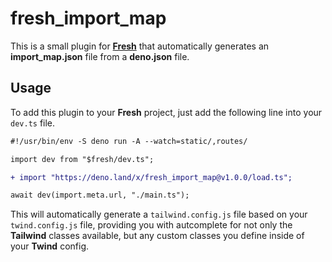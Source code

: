 # fresh_import_map

This is a small plugin for **[Fresh](https://fresh.deno.dev/)** that automatically generates an
**import_map.json** file from a **deno.json** file.

## Usage

To add this plugin to your **Fresh** project, just add the following line into
your `dev.ts` file.

```diff
#!/usr/bin/env -S deno run -A --watch=static/,routes/

import dev from "$fresh/dev.ts";

+ import "https://deno.land/x/fresh_import_map@v1.0.0/load.ts";

await dev(import.meta.url, "./main.ts");
```

This will automatically generate a `tailwind.config.js` file based on your
`twind.config.js` file, providing you with autcomplete for not only the
**Tailwind** classes available, but any custom classes you define inside of your
**Twind** config.
